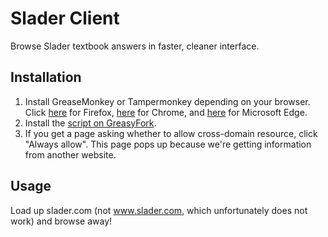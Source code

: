 # Slader Client
Browse Slader textbook answers in faster, cleaner interface.
## Installation
1. Install GreaseMonkey or Tampermonkey depending on your browser. Click [here](https://addons.mozilla.org/en-US/firefox/addon/greasemonkey/) for Firefox, [here](https://chrome.google.com/webstore/detail/tampermonkey/dhdgffkkebhmkfjojejmpbldmpobfkfo) for Chrome, and [here](https://www.microsoft.com/en-US/store/p/tampermonkey/9nblggh5162s?rtc=1) for Microsoft Edge.
2. Install the [script on GreasyFork](https://greasyfork.org/en/scripts/26910-slader-client).
3. If you get a page asking whether to allow cross-domain resource, click "Always allow". This page pops up because we're getting information from another website.
## Usage
Load up slader.com (not www.slader.com, which unfortunately does not work) and browse away!
